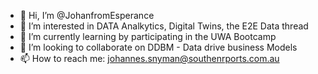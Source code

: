 - 👋 Hi, I’m @JohanfromEsperance
- 👀 I’m interested in DATA Analkytics, Digital Twins, the E2E Data thread
- 🌱 I’m currently learning by participating in the UWA Bootcamp
- 💞️ I’m looking to collaborate on DDBM - Data drive business Models
- 📫 How to reach me: johannes.snyman@southenrports.com.au

<!---
JohanfromEsperance/JohanfromEsperance is a ✨ special ✨ repository because its `README.md` (this file) appears on your GitHub profile.
You can click the Preview link to take a look at your changes.
--->
